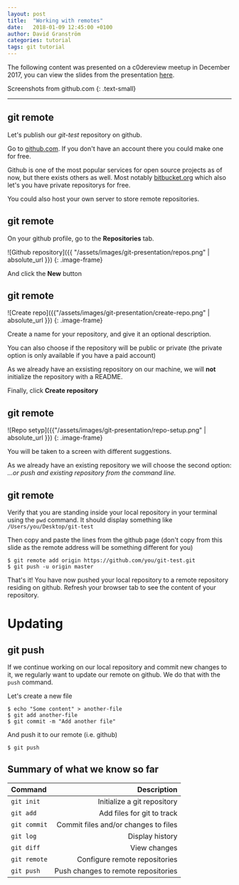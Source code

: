 ```yaml
---
layout: post
title:  "Working with remotes"
date:   2018-01-09 12:45:00 +0100
author: David Granström
categories: tutorial
tags: git tutorial
---
```


The following content was presented on a c0dereview meetup in December 2017, you can view the slides from the presentation [here](https://davidgranstrom.github.io/git-presentation).

Screenshots from github.com
{: .text-small}

---

## git remote

Let's publish our *git-test* repository on github. 

Go to [github.com](https://github.com/). If you don't have an account there you could make one for free.

Github is one of the most popular services for open source projects as of now, but there exists others as well. Most notably [bitbucket.org](https://bitbucket.org/) which also let's you have private repositorys for free.

You could also host your own server to store remote repositories.


## git remote

On your github profile, go to the **Repositories** tab.

![Github repository]({{ "/assets/images/git-presentation/repos.png" | absolute_url }})
{: .image-frame}

And click the **New** button


## git remote

![Create repo]({{"/assets/images/git-presentation/create-repo.png" | absolute_url }})
{: .image-frame}

Create a name for your repository, and give it an optional description.

You can also choose if the repository will be public or private (the private option is only available if you have a paid account)

As we already have an exsisting repository on our machine, we will **not** initialize the repository with a README.

Finally, click **Create repository**


## git remote

![Repo setyp]({{"/assets/images/git-presentation/repo-setup.png" | absolute_url }})
{: .image-frame}

You will be taken to a screen with different suggestions.

As we already have an existing repository we will choose the second option: *...or push and existing repository from the command line.*


## git remote

Verify that you are standing inside your local repository in your terminal using the `pwd` command. It should display something like `/Users/you/Desktop/git-test`

Then copy and paste the lines from the github page (don't copy from this slide as the remote address will be something different for you)

```shell
$ git remote add origin https://github.com/you/git-test.git
$ git push -u origin master
```

That's it! You have now pushed your local repository to a remote repository residing on github. Refresh your browser tab to see the content of your repository.


# Updating


## git push

If we continue working on our local repository and commit new changes to it, we regularly want to update our remote on github. We do that with the `push` command.

Let's create a new file

```shell
$ echo "Some content" > another-file
$ git add another-file
$ git commit -m "Add another file"
```
And push it to our remote (i.e. github)

```shell
$ git push
```

## Summary of what we know so far

| Command                     | Description                          |
|:--------------------------- | ------------------------------------:|
| `git init`                  | Initialize a git repository          |
| `git add`                   | Add files for git to track           |
| `git commit`                | Commit files and/or changes to files |
| `git log`                   | Display history                      |
| `git diff`                  | View changes                         |
| `git remote`                | Configure remote repositories        |
| `git push`                  | Push changes to remote repositories  |
